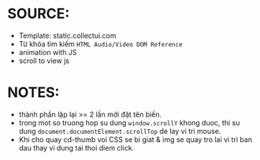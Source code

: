 # SOURCE:

- Template: static.collectui.com
- Từ khóa tìm kiếm `HTML Audio/Video DOM Reference`
- animation with JS
- scroll to view js

# NOTES:

- thành phần lặp lại >= 2 lần mới đặt tên biến.
- trong mot so truong hop su dung `window.scrollY` khong duoc, thi su dung `document.documentElement.scrollTop` de lay vi tri mouse.
- Khi cho quay cd-thumb voi CSS se bi giat & img se quay tro lai vi tri ban dau thay vi dung tai thoi diem click.
